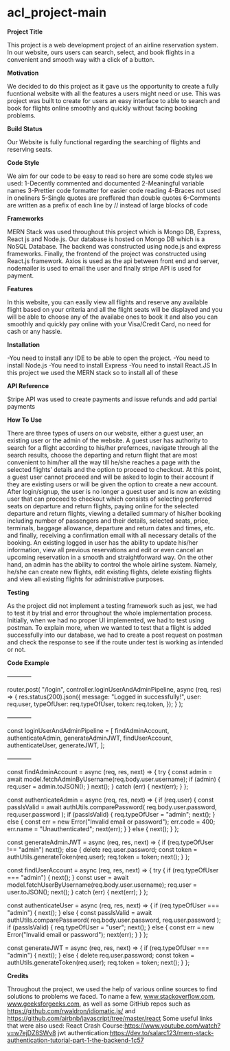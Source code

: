  
# acl_project-main
 
**Project Title**
 
This project is a web development project of an airline reservation system. In our website, ours users can search, select, and book flights in a convenient and smooth way with a click of a button.
 
**Motivation**
 
We decided to do this project as it gave us the opportunity to create a fully fucntional website with all the features a users might need or use. This was project was built to create for users an easy interface to able to search and book for flights online smoothly and quickly without facing booking problems.
 
**Build Status**
 
Our Website is fully functional regarding the searching of flights and reserving seats.
 
**Code Style**
 
We aim for our code to be easy to read so here are some code styles we used:
1-Decently commented and documented
2-Meaningful variable names
3-Prettier code formatter for easier code reading
4-Braces not used in oneliners
5-Single quotes are preffered than double quotes
6-Comments are written as a prefix of each line by // instead of large blocks of code
 

**Frameworks**
 
MERN Stack was used throughout this project which is Mongo DB, Express, React js and Node.js. Our database is hosted on Mongo DB which is a NoSQL Database. The backend was constructed using node.js and express frameworks. Finally, the frontend of the project was constructed using React.js framework. Axios is used as the api between front end and server, nodemailer is used to email the user and finally stripe API is used for payment.
 
**Features**
 
In this website, you can easily view all flights and reserve any available flight based on your criteria and all the flight seats will be displayed and you will be able to choose any of the availabe ones to book it and also you can smoothly and quickly pay online with your Visa/Credit Card, no need for cash or any hassle.
 
**Installation**
 
-You need to install any IDE to be able to open the project.
-You need to install Node.js
-You need to install Express
-You need to install React.JS
In this project we used the MERN stack so to install all of these
 
**API Reference**
 
 Stripe API was used to create payments and issue refunds and add partial payments
 

**How To Use**
 
There are three types of users on our website, either a guest user, an existing user or the admin of the website. A guest user has authority to search for a flight according to his/her prefernces, navigate through all the search results, choose the departing and return flight that are most convenient to him/her all the way till he/she reaches a page with the selected flights’ details and the option to proceed to checkout. At this point, a guest user cannot proceed and will be asked to login to their account if they are existing users or will be given the option to create a new account. After login/signup, the user is no longer a guest user and is now an existing user that can proceed to checkout which consists of selecting preferred seats on departure and return flights, paying online for the selected departure and return flights, viewing a detailed summary of his/her booking including number of passengers and their details, selected seats, price, terminals, baggage allowance, departure and return dates and times, etc. and finally, receiving a confirmation email with all necessary details of the booking. An existing logged in user has the ability to update his/her information, view all previous reservations and edit or even cancel an upcoming reservation in a smooth and straightforward way. On the other hand, an admin has the ability to control the whole airline system. Namely, he/she can create new flights, edit existing flights, delete existing flights and view all existing flights for administrative purposes.
 

**Testing**
 
As the project did not implement a testing framework such as jest, we had to test it by trial and error throughout the whole implementation process. Initially, when we had no proper UI implemented, we had to test using postman. To explain more, when we wanted to test that a flight is added successfully into our database, we had to create a post request on postman and check the response to see if the route under test is working as intended or not.
 

**Code Example**
 
————
 
router.post(
  "/login",
  controller.loginUserAndAdminPipeline,
  async (req, res) => {
    res.status(200).json({
      message: "Logged in successfully!",
      user: req.user,
      typeOfUser: req.typeOfUser,
      token: req.token,
    });
  }
);
 
————
 
const loginUserAndAdminPipeline = [
  findAdminAccount,
  authenticateAdmin,
  generateAdminJWT,
  findUserAccount,
  authenticateUser,
  generateJWT,
];
 
————
 

const findAdminAccount = async (req, res, next) => {
  try {
    const admin = await model.fetchAdminByUsername(req.body.user.username);
    if (admin) {
      req.user = admin.toJSON();
    }
    next();
  } catch (err) {
    next(err);
  }
};
 
const authenticateAdmin = async (req, res, next) => {
  if (req.user) {
    const passIsValid = await authUtils.comparePassword(
      req.body.user.password,
      req.user.password
    );
    if (passIsValid) {
      req.typeOfUser = "admin";
      next();
    } else {
      const err = new Error("Invalid email or password");
      err.code = 400;
      err.name = "Unauthenticated";
      next(err);
    }
  } else {
    next();
  }
};
 
const generateAdminJWT = async (req, res, next) => {
  if (req.typeOfUser !== "admin") next();
  else {
    delete req.user.password;
    const token = authUtils.generateToken(req.user);
    req.token = token;
    next();
  }
};
 
const findUserAccount = async (req, res, next) => {
  try {
    if (req.typeOfUser === "admin") {
      next();
    }
    const user = await model.fetchUserByUsername(req.body.user.username);
    req.user = user.toJSON();
    next();
  } catch (err) {
    next(err);
  }
};
 

const authenticateUser = async (req, res, next) => {
  if (req.typeOfUser === "admin") {
    next();
  } else {
    const passIsValid = await authUtils.comparePassword(
      req.body.user.password,
      req.user.password
    );
    if (passIsValid) {
      req.typeOfUser = "user";
      next();
    } else {
      const err = new Error("Invalid email or password");
      next(err);
    }
  }
};
 
const generateJWT = async (req, res, next) => {
  if (req.typeOfUser === "admin") {
    next();
  } else {
    delete req.user.password;
    const token = authUtils.generateToken(req.user);
    req.token = token;
    next();
  }
};
 

**Credits**
 
Throughout the project, we used the help of various online sources to find solutions to problems we faced. To name a few, www.stackoverflow.com, www.geeksforgeeks.com, as well as some GitHub repos such as https://github.com/rwaldron/idiomatic.js/ and https://github.com/airbnb/javascript/tree/master/react
Some useful links that were also used:
React Crash Course:https://www.youtube.com/watch?v=w7ejDZ8SWv8
jwt authentication:https://dev.to/salarc123/mern-stack-authentication-tutorial-part-1-the-backend-1c57
